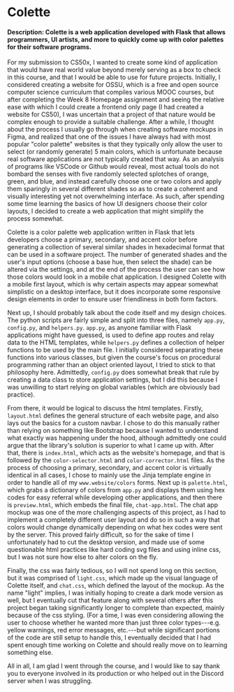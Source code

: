 # Colette
#### Description: Colette is a web application developed with Flask that allows programmers, UI artists, and more to quickly come up with color palettes for their software programs.

For my submission to CS50x, I wanted to create some kind of application that would have real world value beyond merely serving as a box to check in this course, and that I would be able to use for future projects.
Initially, I considered creating a website for OSSU, which is a free and open source computer science curriculum that compiles various MOOC courses, but after completing the Week 8 Homepage assignment and seeing the relative ease with which I could create a frontend only page (I had created a website for CS50), I was uncertain that a project of that nature would be complex enough to provide a suitable challenge.
After a while, I thought about the process I usually go through when creating software mockups in Figma, and realized that one of the issues I have always had with most popular "color palette" websites is that they typically only allow the user to select (or randomly generate) 5 main colors, which is unfortunate because real software applications are not typically created that way.
As an analysis of programs like VSCode or Github would reveal, most actual tools do not bombard the senses with five randomly selected splotches of orange, green, and blue, and instead carefully choose one or two colors and apply them sparingly in several different shades so as to create a coherent and visually interesting yet not overwhelming interface.
As such, after spending some time learning the basics of how UI designers choose their color layouts, I decided to create a web application that might simplify the process somewhat.

Colette is a color palette web application written in Flask that lets developers choose a primary, secondary, and accent color before generating a collection of several similar shades in hexadecimal format that can be used in a software project.
The number of generated shades and the user's input options (choose a base hue, then select the shade) can be altered via the settings, and at the end of the process the user can see how those colors would look in a mobile chat application.
I designed Colette with a mobile first layout, which is why certain aspects may appear somewhat simplistic on a desktop interface, but it does incorporate some responsive design elements in order to ensure user friendliness in both form factors.

Next up, I should probably talk about the code itself and my design choices.
The python scripts are fairly simple and split into three files, namely `app.py`, `config.py`, and `helpers.py`.
`app.py`, as anyone familiar with Flask applications might have guessed, is used to define app routes and relay data to the HTML templates, while `helpers.py` defines a collection of helper functions to be used by the main file.
I initially considered separating these functions into various classes, but given the course's focus on procedural programming rather than an object oriented layout, I tried to stick to that philosophy here. Admittedly, `config.py` does somewhat break that rule by creating a data class to store application settings, but I did this because I was unwilling to start relying on global variables (which are obviously bad practice).

From there, it would be logical to discuss the html templates.
Firstly, `layout.html` defines the general structure of each website page, and also lays out the basics for a custom navbar.
I chose to do this manually rather than relying on something like Bootstrap because I wanted to understand what exactly was happening under the hood, although admittedly one could argue that the library's solution is superior to what I came up with.
After that, there is `index.html`, which acts as the website's homepage, and that is followed by the `color-selector.html` and `color-corrector.html` files.
As the process of choosing a primary, secondary, and accent color is virtually identical in all cases, I chose to mainly use the Jinja template engine in order to handle all of my `www.website/colors` forms.
Next up is `palette.html`, which grabs a dictionary of colors from `app.py` and displays them using hex codes for easy referral while developing other applications, and then there is `preview.html`, which embeds the final file, `chat-app.html`.
The chat app mockup was one of the more challenging aspects of this project, as I had to implement a completely different user layout and do so in such a way that colors would change dynamically depending on what hex codes were sent by the server.
This proved fairly difficult, so for the sake of time I unfortunately had to cut the desktop version, and made use of some questionable html practices like hard coding svg files and using inline css, but I was not sure how else to alter colors on the fly.

Finally, the css was fairly tedious, so I will not spend long on this section, but it was comprised of `light.css`, which made up the visual language of Colette itself, and `chat.css`, which defined the layout of the mockup.
As the name "light" implies, I was initially hoping to create a dark mode version as well, but I eventually cut that feature along with several others after this project began taking significantly longer to complete than expected, mainly because of the css styling.
(For a time, I was even considering allowing the user to choose whether he wanted more than just three color types---e.g. yellow warnings, red error messages, etc.---but while significant portions of the code are still setup to handle this, I eventually decided that I had spent enough time working on Colette and should really move on to learning something else.

All in all, I am glad I went through the course, and I would like to say thank you to everyone involved in its production or who helped out in the Discord server when I was struggling.
